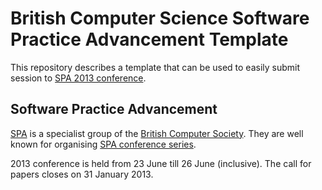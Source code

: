 British Computer Science Software Practice Advancement Template
===============================================================

This repository describes a template that can be used to easily submit
session to [SPA 2013 conference][SPA 2013].

Software Practice Advancement
-----------------------------

[SPA][] is a specialist group of the [British Computer
Society][BCS]. They are well known for organising 
[SPA conference series][SPA 2013].

2013 conference is held from 23 June till 26 June (inclusive). The
call for papers closes on 31 January 2013.

[SPA 2013]: http://www.spaconference.org/spa2013/ "Hompage for SPA 2013"
[SPA]: http://www.bcs-spa.org/index.php "Homepage of Software Practice Advancement" 
[BCS]: http://www.bcs.org/ "Homepage of British Computer Society"